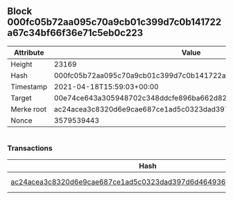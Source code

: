 ## Block 000fc05b72aa095c70a9cb01c399d7c0b141722a67c34bf66f36e71c5eb0c223

Attribute | Value
--- | ---
Height | 23169
Hash | 000fc05b72aa095c70a9cb01c399d7c0b141722a67c34bf66f36e71c5eb0c223
Timestamp | 2021-04-18T15:59:03+00:00
Target | 00e74ce643a305948702c348ddcfe896ba662d82c1a228faf4ad12250f07334e
Merke root | ac24acea3c8320d6e9cae687ce1ad5c0323dad397d6d464936f1759d8a8616ea
Nonce | 3579539443

```

```

### Transactions

Hash | Amount
--- | ---
[ac24acea3c8320d6e9cae687ce1ad5c0323dad397d6d464936f1759d8a8616ea](ac24acea3c8320d6e9cae687ce1ad5c0323dad397d6d464936f1759d8a8616ea.md) | 10.00000000 SKEPTI 

